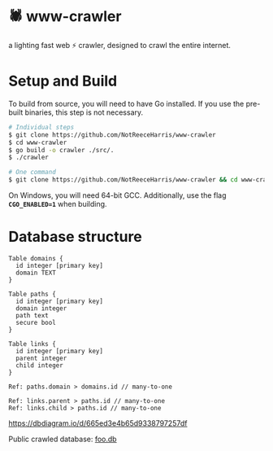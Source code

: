# 🕷️ www-crawler
a lighting fast web ⚡ crawler, designed to crawl the entire internet.

# Setup and Build

To build from source, you will need to have Go installed. If you use the pre-built binaries, this step is not necessary.

```bash
# Individual steps
$ git clone https://github.com/NotReeceHarris/www-crawler
$ cd www-crawler
$ go build -o crawler ./src/.
$ ./crawler

# One command
$ git clone https://github.com/NotReeceHarris/www-crawler && cd www-crawler && go build -o crawler ./src/. && ./crawler
```

On Windows, you will need 64-bit GCC. Additionally, use the flag **`CGO_ENABLED=1`** when building.


# Database structure

```
Table domains {
  id integer [primary key]
  domain TEXT
}

Table paths {
  id integer [primary key]
  domain integer
  path text
  secure bool
}

Table links {
  id integer [primary key]
  parent integer
  child integer
}

Ref: paths.domain > domains.id // many-to-one

Ref: links.parent > paths.id // many-to-one
Ref: links.child > paths.id // many-to-one
```

https://dbdiagram.io/d/665ed3e4b65d9338797257df

Public crawled database: [foo.db](./foo.db)

